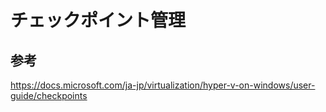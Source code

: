 ﻿# チェックポイント管理

## 参考

https://docs.microsoft.com/ja-jp/virtualization/hyper-v-on-windows/user-guide/checkpoints
